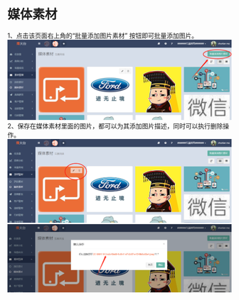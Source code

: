 # 媒体素材

1、点击该页面右上角的“批量添加图片素材”  按钮即可批量添加图片。![](/assets/1516354047%281%29.png)2、保存在媒体素材里面的图片，都可以为其添加图片描述，同时可以执行删除操作。![](/assets/1516354170%281%29.png)![](/assets/1516354207%281%29.png)

